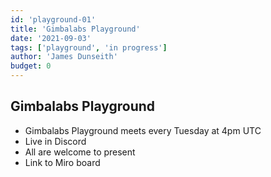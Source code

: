 ```yaml
---
id: 'playground-01'
title: 'Gimbalabs Playground'
date: '2021-09-03'
tags: ['playground', 'in progress']
author: 'James Dunseith'
budget: 0
---      
```


## Gimbalabs Playground

- Gimbalabs Playground meets every Tuesday at 4pm UTC
- Live in Discord
- All are welcome to present
- Link to Miro board